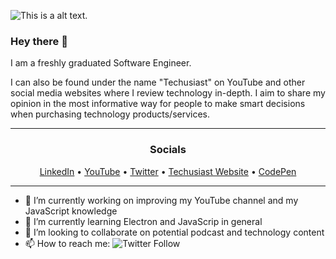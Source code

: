 ![This is a alt text.](https://pbs.twimg.com/profile_banners/846117703299612673/1548799136/1500x500 "This is a sample image.")



### Hey there 👋

I am a freshly graduated Software Engineer.

I can also be found under the name "Techusiast" on YouTube and other social media websites where I review technology in-depth. I aim to share my opinion in the most informative way for people to make smart decisions when purchasing technology products/services.

<hr>

<h3 align="center">Socials</h3>
<p align="center">
  <a href="https://www.linkedin.com/in/roland-udvarlaki/">LinkedIn</a> •
  <a href="https://youtube.com/techusiast">YouTube</a> •
  <a href="https://twitter.com/Techusiast">Twitter</a> •
  <a href="http://techusiast.com/">Techusiast Website</a> •
  <a href="https://codepen.io/anonyname">CodePen</a>
</p>

<hr>

- 🔭 I’m currently working on improving my YouTube channel and my JavaScript knowledge
- 🌱 I’m currently learning Electron and JavaScrip in general
- 👯 I’m looking to collaborate on potential podcast and technology content
- 📫 How to reach me: ![Twitter Follow](https://img.shields.io/twitter/follow/techusiast?label=%40Techusiast&style=social)


<!--
 - ![Twitter Follow](https://img.shields.io/twitter/follow/techusiast?label=%40Techusiast&style=social)
**RolandUdv/RolandUdv** is a ✨ _special_ ✨ repository because its `README.md` (this file) appears on your GitHub profile.

Here are some ideas to get you started:

- 🔭 I’m currently working on ...
- 🌱 I’m currently learning ...
- 👯 I’m looking to collaborate on ...
- 🤔 I’m looking for help with ...
- 💬 Ask me about ...
- 📫 How to reach me: ...
- 😄 Pronouns: ...
- ⚡ Fun fact: ...
-->
